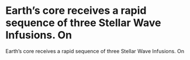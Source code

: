 # Earth’s core receives a rapid sequence of three Stellar Wave Infusions. On

Earth’s core receives a rapid sequence of three Stellar Wave Infusions. On